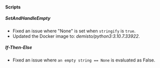 
#### Scripts
##### SetAndHandleEmpty
- Fixed an issue where "None" is set when `stringify` is `true`.
- Updated the Docker image to: *demisto/python3:3.10.7.33922*.
##### If-Then-Else
- Fixed an issue where `an empty string == None` is evaluated as False.
